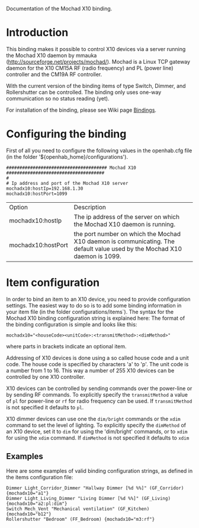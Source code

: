Documentation of the Mochad X10 binding.

# Introduction

This binding makes it possible to control X10 devices via a server running the Mochad X10 daemon by mmauka (http://sourceforge.net/projects/mochad/). Mochad is a Linux TCP gateway daemon for the X10 CM15A RF (radio frequency) and PL (power line) controller and the CM19A RF controller. 

With the current version of the binding items of type Switch, Dimmer, and Rollershutter can be controlled. The binding only uses one-way communication so no status reading (yet).

For installation of the binding, please see Wiki page [Bindings](Bindings).

# Configuring the binding

First of all you need to configure the following values in the openhab.cfg file (in the folder '${openhab_home}/configurations'). 

    ###################################### Mochad X10 #####################################
    #
    # Ip address and port of the Mochad X10 server
    mochadx10:hostIp=192.168.1.30
    mochadx10:hostPort=1099

<table>
<tr><td>Option</td><td>Description</td></tr>
<tr><td>mochadx10:hostIp</td><td>The ip address of the server on which the Mochad X10 daemon is running. </td></tr>
<tr><td>mochadx10:hostPort</td><td>the port number on which the Mochad X10 daemon is communicating. The default value used by the Mochad X10 daemon is 1099.</td></tr>
</table>

# Item configuration

In order to bind an item to an X10 device, you need to provide configuration settings. The easiest way to do so is to add some binding information in your item file (in the folder configurations/items`). The syntax for the Mochad X10 binding configuration string is explained here:
The format of the binding configuration is simple and looks like this:

    mochadx10="<houseCode><unitCode>:<transmitMethod>:<dimMethod>"

where parts in brackets indicate an optional item. 

Addressing of X10 devices is done using a so called house code and a unit code. The house code is specified by characters 'a' to 'p'. The unit code is a number from 1 to 16. This way a number of 255 X10 devices can be controlled by one X10 controller. 

X10 devices can be controlled by sending commands over the power-line or by sending RF commands. To explicitly specify the `transmitMethod` a value of `pl` for power-line or `rf` for radio frequency can be used. If `transmitMethod` is not specified it defaults to `pl`.

X10 dimmer devices can use one the `dim/bright` commands or the `xdim` command to set the level of lighting. To explicitly specify the `dimMethod` of an X10 device, set it to `dim` for using the 'dim/bright' commands, or to `xdim` for using the `xdim` command. If `dimMethod` is not specified it defaults to `xdim`

## Examples

Here are some examples of valid binding configuration strings, as defined in the items configuration file:

    Dimmer Light_Corridor_Dimmer "Hallway Dimmer [%d %%]" (GF_Corridor) {mochadx10="a1"}
    Dimmer Light_Living_Dimmer "Living Dimmer [%d %%]" (GF_Living) {mochadx10="a2:pl:dim"}
    Switch Mech_Vent "Mechanical ventilation" (GF_Kitchen) {mochadx10="b12"}
    Rollershutter "Bedroom" (FF_Bedroom) {mochadx10="m3:rf"}
